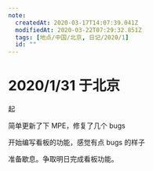 ```yaml
---
note:
  createdAt: 2020-03-17T14:07:39.041Z
  modifiedAt: 2020-03-22T07:29:32.851Z
  tags: [地点/中国/北京, 日记/2020/1]
  id: ""
---
```


# 2020/1/31 于北京

<!-- @timer "date":"Fri Jan 31 2020 09:42:50 GMT+0800 (CST)" -->

起

<!-- @timer "date":"Fri Jan 31 2020 13:59:07 GMT+0800 (CST)","duration":"about 4 hours" -->

简单更新了下 MPE，修复了几个 bugs

<!-- @timer "date":"Fri Jan 31 2020 21:35:25 GMT+0800 (CST)","duration":"about 8 hours" -->

开始编写看板的功能，感觉有点 bugs 的样子

<!-- @timer "date":"Fri Jan 31 2020 23:55:01 GMT+0800 (CST)","duration":"about 2 hours" -->

准备歇息。争取明日完成看板功能。

